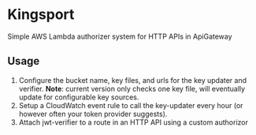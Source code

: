 # Kingsport
Simple AWS Lambda authorizer system for HTTP APIs in ApiGateway

## Usage
1. Configure the bucket name, key files, and urls for the key updater and
    verifier.
    **Note**: current version only checks one key file, will eventually update for
    configurable key sources.
1. Setup a CloudWatch event rule to call the key-updater every hour (or
    however often your token provider suggests).
1. Attach jwt-verifier to a route in an HTTP API using a custom authorizor
